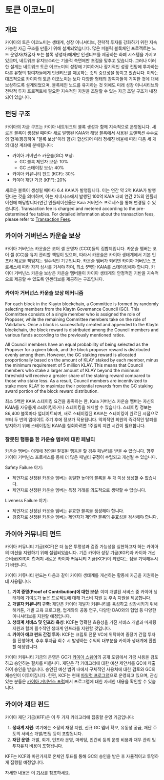 # 토큰 이코노미

## 개요 <a id="overview"></a>

카이아의 토큰 이코노미는 생태계, 성장 이니셔티브, 전략적 투자를 강화하기 위한 지속 가능한 자금 구조를 만들기 위해 설계되었습니다. 많은 퍼블릭 블록체인 프로젝트는 노드 운영자(채굴자 또는 블록 생성자)에게만 인센티브를 제공하는 화폐 시스템을 가지고 있으며, 네트워크 유지보수라는 기술적 측면에만 초점을 맞추고 있습니다. 그러나 이러한 설계는 네트워크 토큰 이코노미의 성장에 기여하거나 장기적인 성장 전망에 투자하는 다른 유형의 참여자들에게 인센티브를 제공하는 것의 중요성을 놓치고 있습니다. 이와는 대조적으로 카이아의 토큰 이코노미는 보다 다양한 형태의 참여자들이 기여한 것에 대해 보상하도록 설계되었으며, 블록체인 노드를 유지하는 것 외에도 미래 성장 이니셔티브와 전략적 투자 프로젝트에 필요한 지속적인 자원을 조달할 수 있는 자금 조달 구조가 내장되어 있습니다.

## 펀딩 구조 <a id="funding-structure"></a>

카이아의 자금 구조는 카이아 네트워크의 블록 생성과 함께 지속적으로 운영됩니다. 새로운 블록이 생성될 때마다 새로 발행된 KAIA와 해당 블록에서 사용된 트랜잭션 수수료의 합계(통칭하여 "블록 보상"이라 함)가 합산되어 미리 정해진 비율에 따라 다음 세 개의 대상 계좌에 분배됩니다:

- 카이아 거버넌스 카운슬(GC) 보상:
  - GC 블록 제안자 보상: 10%
  - GC 스테이킹 보상: 40%
- 카이아 커뮤니티 펀드 (KCF): 30%
- 카이아 재단 기금 (KFF): 20%

새로운 블록이 생성될 때마다 6.4 KAIA가 발행됩니다. 이는 연간 약 2억 KAIA가 발행된다는 것을 의미하며, 이는 제네시스에서 발행된 100억 KAIA 대비 연간 2%의 인플레이션에 해당합니다(연간 인플레이션율은 Kaia 거버넌스 프로세스를 통해 변경될 수 있습니다). Transaction fee is charged and metered according to the pre-determined fee tables. For detailed information about the transaction fees, please refer to [Transaction Fees](transaction-fees/transaction-fees.md).

## 카이아 거버넌스 카운슬 보상 <a id="klaytn-governance-council-reward"></a>

카이아 거버넌스 카운슬은 코어 셀 운영자 (CCO)들의 집합체입니다. 카운슬 멤버는 코어 셀 (CC)을 유지 관리할 책임이 있으며, 따라서 카운슬은 카이아 생태계에서 기본 인프라 제공을 책임지는 필수적인 기구입니다. 카운슬 멤버가 되려면 카이아 거버넌스 프로세스에 따라 자격 심사를 거쳐야 하며, 최소 5백만 KAIA를 스테이킹해야 합니다. 카이아 거버넌스 카운슬 보상은 카운슬 멤버들이 카이아 생태계의 안정적인 기반을 지속적으로 제공할 수 있도록 인센티브를 제공하는 구조입니다.

### 카이아 거버넌스 카운슬 보상 메커니즘 <a id="klaytn-governance-council-reward-mechanism"></a>

For each block in the Klaytn blockchain, a Committee is formed by randomly selecting members from the Klaytn Governance Council (GC). This Committee consists of a single member who is assigned the role of Proposer, while the remaining Committee members take on the role of Validators. Once a block is successfully created and appended to the Klaytn blockchain, the block reward is distributed among the Council members and various funds according to the previously mentioned ratios.

All Council members have an equal probability of being selected as the Proposer for a given block, and the block proposer reward is distributed evenly among them. However, the GC staking reward is allocated proportionally based on the amount of KLAY staked by each member, minus the minimum requirement of 5 million KLAY. This means that Council members who stake a larger amount of KLAY beyond the minimum threshold will receive a greater share of the staking reward compared to those who stake less. As a result, Council members are incentivized to stake more KLAY to maximize their potential rewards from the GC staking award portion of the block reward distribution.

최소 5백만 KAIA 스테이킹 요건을 충족하는 한, Kaia 거버넌스 카운슬 멤버는 자신의 KAIA를 자유롭게 스테이킹하거나 스테이킹을 해제할 수 있습니다. 스테이킹 정보는 86,400 블록마다 업데이트되며, 새로 스테이킹된 KAIA는 스테이킹이 완료된 시점으로부터 두 번의 업데이트 주기 후에 정보가 적용됩니다. 악의적인 회원의 즉각적인 탈퇴를 방지하기 위해 스테이킹된 KAIA를 철회하려면 1주일의 지연 시간이 필요합니다.

### 잘못된 행동을 한 카운슬 멤버에 대한 페널티 <a id="penalty-for-misbehaving-council-members"></a>

카운슬 멤버는 아래에 정의된 잘못된 행동을 할 경우 페널티를 받을 수 있습니다. 향후 카이아 거버넌스 프로세스를 통해 더 많은 페널티 규정이 수립되고 개선될 수 있습니다.

Safety Failure 야기:

- 제안자로 선정된 카운슬 멤버는 동일한 높이의 블록을 두 개 이상 생성할 수 없습니다.
- 제안자로 선정된 카운슬 멤버는 특정 거래를 의도적으로 생략할 수 없습니다.

Liveness Failure 야기:

- 제안자로 선정된 카운슬 멤버는 유효한 블록을 생성해야 합니다.
- 검증자로 선정된 카운슬 멤버는 제안자가 제안한 블록의 유효성을 검사해야 합니다.

## 카이아 커뮤니티 펀드 <a id="klaytn-community-fund"></a>

카이아 커뮤니티 기금(KCF)은 더 높은 투명성과 검증 가능성을 실현하고자 하는 카이아의 미션을 지원하기 위해 설립되었습니다. 기존 카이아 성장 기금(KGF)과 카이아 개선 준비금(KIR)이 합쳐져 새로운 카이아 커뮤니티 기금(KCF)이 되었다는 점을 기억해두시기 바랍니다.

카이아 커뮤니티 펀드는 다음과 같이 카이아 생태계를 개선하는 활동에 자금을 지원하는 데 사용됩니다:

1. **기여 증명(Proof of Contribution)에 대한 보상**: 이미 개발된 서비스 중 카이아 생태계에 기여도가 높은 프로젝트에 대해 가스비 지원 등 후속 지원을 제공합니다.
2. **개발자 커뮤니티 구축**: 재단은 카이아 개발자 커뮤니티를 육성하고 성장시키기 위해 해커톤, 개발 교육 프로그램, 업계와의 공동 연구, 다양한 DAO와의 협업 등 다양한 이니셔티브를 지원할 예정입니다.
3. **생태계 서비스 및 인프라 육성**: KCF는 명확한 효용성을 가진 서비스 개발과 마케팅 지원과 함께 필수적인 생태계 인프라를 지원할 것입니다.
4. **카이아 에코 펀드 간접 투자**: KCF는 크립토 전문 VC에 위탁하여 중장기 간접 투자를 진행하며, 추후 투자금 회수 시 발생하는 수익의 대부분을 카이아 생태계에 환원할 예정입니다.

카이아 커뮤니티 기금의 운영은 GC가 [카이아 스퀘어](https://square.klaytn.foundation/Home)의 공개 포럼에서 기금 사용을 검토하고 승인하는 절차를 따릅니다. 재단은 각 카테고리에 대한 예산 제안서를 GC에 제출하여 승인을 받습니다. 승인된 예산 범위 내에서 구체적인 사용처에 대한 검토와 GC의 재승인이 이루어집니다. 한편, KCF는 현재 [파일럿 프로그램](https://klaytn.foundation/kcf-grant-pilot/)으로 운영되고 있으며, 관심 있는 분들은 [카이아 거버넌스 포럼](https://govforum.klaytn.foundation/t/operational-procedures-of-the-kcf-grant-program-pilot/288)에서 프로그램에 대한 자세한 내용을 확인할 수 있습니다.

## 카이아 재단 펀드 <a id="klaytn-foundation-fund"></a>

카이아 재단 기금(KFF)은 이 두 가지 카테고리에 집중할 운영 기금입니다:

1. **생태계 지원**: 여기에는 소정의 재정 지원, 신규 GC 멤버 확보, 유동성 공급, 재단 주도의 서비스 개발/펀딩 등이 포함됩니다.
2. **재단 운영**: 개발, 회계, 인프라 운영, 마케팅, 인건비 등의 운영 비용과 재무 관리 및 투자유치 비용이 포함됩니다.

KFF는 KCF와 마찬가지로 온체인 투표를 통해 GC의 승인을 받은 후 자율적이고 투명하게 집행될 예정입니다.

자세한 내용은 이 [기사](https://medium.com/klaytn/klaytn-tokenomics-optimization-governance-proposal-securing-a-sustainable-verifiable-token-1efd2a49b04e)를 참조하세요.
